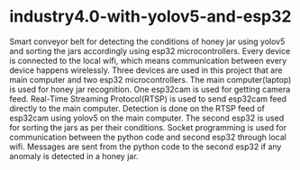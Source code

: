 # industry4.0-with-yolov5-and-esp32
Smart conveyor belt for detecting the conditions of honey jar using yolov5 and sorting the jars accordingly using esp32 microcontrollers. Every device is connected to the local wifi, which means communication between every device happens wirelessly. Three devices are used in this project that are main computer and two esp32 microcontrollers. The main computer(laptop) is used for honey jar recognition. One esp32cam is used for getting camera feed. Real-Time Streaming Protocol(RTSP) is used to send esp32cam feed directly to the main computer. Detection is done on the RTSP feed of esp32cam using yolov5 on the main computer. The second esp32 is used for sorting the jars as per their conditions. Socket programming is used for communication between the python code and second esp32 through local wifi. Messages are sent from the python code to the second esp32 if any anomaly is detected in a honey jar.
